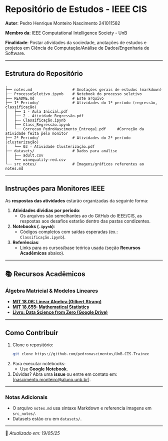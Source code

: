 # **Repositório de Estudos - IEEE CIS**  
**Autor**: Pedro Henrique Monteiro Nascimento 241011582

**Membro da**: IEEE Computational Intelligence Society - UnB

**Finalidade**: Postar atividades da sociedade, anotações de estudos e projetos em Ciência de Computação/Análise de Dados/Engenharia de Software.

---

## **Estrutura do Repositório**  
```
.
├── notes.md                  # Anotações gerais de estudos (markdown)
├── ProcessoSeletivo.ipynb    # Notebook do processo seletivo
├── README.md                 # Este arquivo
├── 1º Periodo/               # Atividades do 1º período (regressão, classificação)
│   ├── 1 - Aula Inicial.pdf
│   ├── 2 - Atividade Regressão.pdf
│   ├── Classificação.ipynb
│   ├── Class_Regressão.ipynb
│   └── Correcao_PedroNascimento_Entrega1.pdf     #Correção da atividade feita pelo monitor
├── 2º Periodo/               # Atividades do 2º período (clusterização)
│   └── 03 - Atividade Clusterização.pdf
├── datasets/                 # Dados para análise
│   ├── adult.csv
│   └── winequality-red.csv
└── src_notes/                # Imagens/gráficos referentes ao notes.md
```

---

## **Instruções para Monitores IEEE**  
As **respostas das atividades** estarão organizadas da seguinte forma:  
1. **Atividades dividias por período**:  
   - Os arquivos são semelhantes ao do GitHub do IEEE/CIS, as respostas aos desafios estarão dentro das pastas condizentes.  
2. **Notebooks (`.ipynb`)**:  
   - Códigos completos com saídas esperadas (ex.: `Classificação.ipynb`).  
3. **Referências**:  
   - Links para os cursos/base teórica usada (seção **Recursos Acadêmicos** abaixo).  

---

## **📚 Recursos Acadêmicos**  
### **Álgebra Matricial & Modelos Lineares**  
- **[MIT 18.06: Linear Algebra (Gilbert Strang)](https://ocw.mit.edu/courses/18-06-linear-algebra-spring-2010/)**  
- **[MIT 18.655: Mathematical Statistics](https://ocw.mit.edu/courses/18-655-mathematical-statistics-spring-2016/)**  
- **[Livro: Data Science from Zero (Google Drive)](https://drive.google.com/file/d/1qHJHSlssnpiYkdB_vqG93rhXLpCiXB-2/view?usp=sharing)** 


--- 

## **Como Contribuir**  
1. Clone o repositório:  
   ```bash
   git clone https://github.com/pedronascimentos/UnB-CIS-Trainee
   ```  
2. Para executar notebooks:  
   - Use **Google Notebook**.  
3. Dúvidas? Abra uma **issue** ou entre em contato em: [nascimento.monteiro@aluno.unb.br].  

---


### **Notas Adicionais**  
- O arquivo `notes.md` usa sintaxe Markdown e referencia imagens em `src_notes/`.  
- Datasets estão cru em `datasets/`.  

--- 

🔹 *Atualizado em: 19/05/25*
